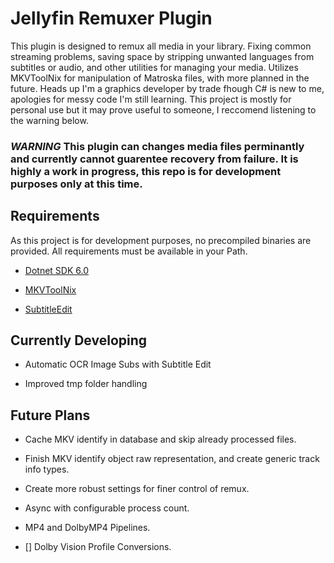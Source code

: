 # Jellyfin Remuxer Plugin

This plugin is designed to remux all media in your library. Fixing common streaming problems, saving space by stripping unwanted languages from subtitles or audio, and other utilities for managing your media. Utilizes MKVToolNix for manipulation of Matroska files, with more planned in the future. Heads up I'm a graphics developer by trade fhough C# is new to me, apologies for messy code I'm still learning. This project is mostly for personal use but it may prove useful to someone, I reccomend listening to the warning below.   

### ***WARNING*** This plugin can changes media files perminantly and currently cannot guarentee recovery from failure. It is highly a work in progress, this repo is for development purposes only at this time.

## Requirements

As this project is for development purposes, no precompiled binaries are provided. All requirements must be available in your Path.

- [Dotnet SDK 6.0](https://dotnet.microsoft.com/download)

- [MKVToolNix](https://mkvtoolnix.download/downloads.html)

- [SubtitleEdit](https://github.com/SubtitleEdit/subtitleedit/releases)

## Currently Developing

- Automatic OCR Image Subs with Subtitle Edit

- Improved tmp folder handling

## Future Plans

- Cache MKV identify in database and skip already processed files.

- Finish MKV identify object raw representation, and create generic track info types.

- Create more robust settings for finer control of remux.

- Async with configurable process count.

- MP4 and DolbyMP4 Pipelines.

- [] Dolby Vision Profile Conversions.

